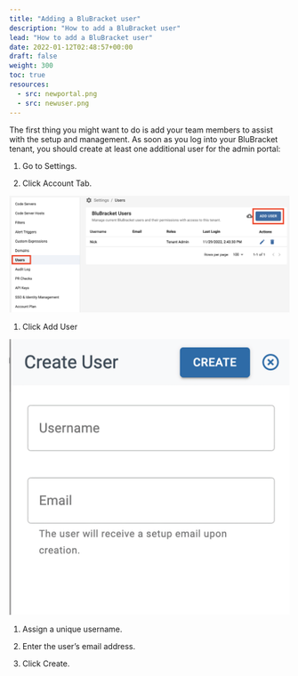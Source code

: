 ```yaml
---
title: "Adding a BluBracket user"
description: "How to add a BluBracket user"
lead: "How to add a BluBracket user"
date: 2022-01-12T02:48:57+00:00
draft: false
weight: 300
toc: true
resources:
  - src: newportal.png
  - src: newuser.png
---
```


The first thing you might want to do is add your team members to assist with the setup and management. As soon as you log into your BluBracket tenant, you should create at least  one additional user for the admin portal:

1. Go to Settings.

2. Click Account Tab.

![portal screenshot](newportal.png)

1. Click Add User

![user screenshot](newuser.png)

1. Assign a unique username.

2. Enter the user’s email address.

3. Click Create.
